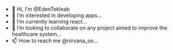 - 👋 Hi, I’m @EdenTekleab
- 👀 I’m interested in developing apps...
- 🌱 I’m currently learning react...
- 💞️ I’m looking to collaborate on any project aimed to improve the healthcare system...
- 📫 How to reach me @nirvana_oo...

<!---
EdenTekleab/EdenTekleab is a ✨ special ✨ repository because its `README.md` (this file) appears on your GitHub profile.
You can click the Preview link to take a look at your changes.
--->
